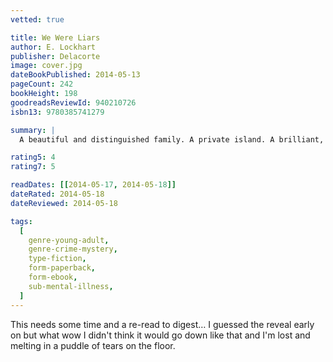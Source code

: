 ```yaml
---
vetted: true

title: We Were Liars
author: E. Lockhart
publisher: Delacorte
image: cover.jpg
dateBookPublished: 2014-05-13
pageCount: 242
bookHeight: 198
goodreadsReviewId: 940210726
isbn13: 9780385741279

summary: |
  A beautiful and distinguished family. A private island. A brilliant, damaged girl; a passionate, political boy. A group of four friends—the Liars—whose friendship turns destructive. A revolution. An accident. A secret. Lies upon lies. True love. The truth.

rating5: 4
rating7: 5

readDates: [[2014-05-17, 2014-05-18]]
dateRated: 2014-05-18
dateReviewed: 2014-05-18

tags:
  [
    genre-young-adult,
    genre-crime-mystery,
    type-fiction,
    form-paperback,
    form-ebook,
    sub-mental-illness,
  ]
---
```


This needs some time and a re-read to digest… I guessed the reveal early on but what wow I didn't think it would go down like that and I'm lost and melting in a puddle of tears on the floor.
